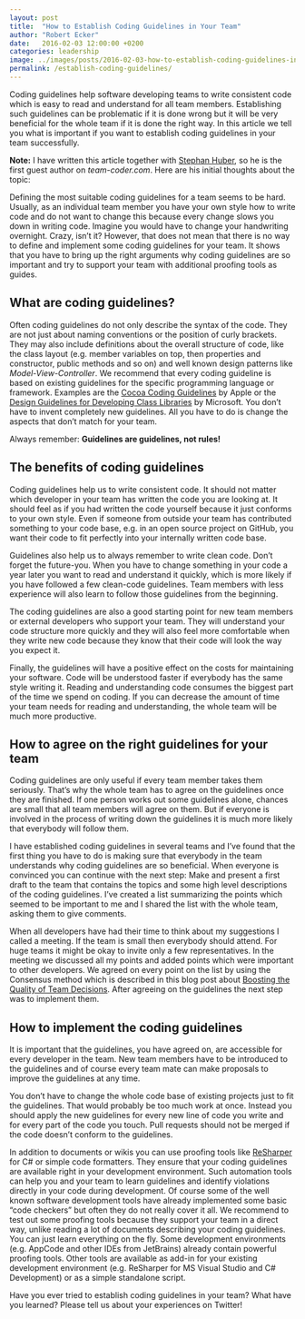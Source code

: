 ```yaml
---
layout: post
title:  "How to Establish Coding Guidelines in Your Team"
author: "Robert Ecker"
date:   2016-02-03 12:00:00 +0200
categories: leadership
image: ../images/posts/2016-02-03-how-to-establish-coding-guidelines-in-your-team/title-image.jpg
permalink: /establish-coding-guidelines/
---
```


Coding guidelines help software developing teams to write consistent code which is easy to read and understand for all team members. Establishing such guidelines can be problematic if it is done wrong but it will be very beneficial for the whole team if it is done the right way. In this article we tell you what is important if you want to establish coding guidelines in your team successfully.

**Note:** I have written this article together with [Stephan Huber](https://www.linkedin.com/in/stephan-huber-a11b2ba9), so he is the first guest author on *team-coder.com*. Here are his initial thoughts about the topic:

Defining the most suitable coding guidelines for a team seems to be hard. Usually, as an individual team member you have your own style how to write code and do not want to change this because every change slows you down in writing code. Imagine you would have to change your handwriting overnight. Crazy, isn’t it? However, that does not mean that there is no way to define and implement some coding guidelines for your team. It shows that you have to bring up the right arguments why coding guidelines are so important and try to support your team with additional proofing tools as guides.


## What are coding guidelines?

Often coding guidelines do not only describe the syntax of the code. They are not just about naming conventions or the position of curly brackets. They may also include definitions about the overall structure of code, like the class layout (e.g. member variables on top, then properties and constructor, public methods and so on) and well known design patterns like *Model-View-Controller*. We recommend that every coding guideline is based on existing guidelines for the specific programming language or framework. Examples are the [Cocoa Coding Guidelines](https://developer.apple.com/library/ios/documentation/Cocoa/Conceptual/CodingGuidelines/CodingGuidelines.html) by Apple or the [Design Guidelines for Developing Class Libraries](https://msdn.microsoft.com/en-us/library/ms229042(v=vs.100).aspx) by Microsoft. You don’t have to invent completely new guidelines. All you have to do is change the aspects that don’t match for your team.

Always remember: **Guidelines are guidelines, not rules!**


## The benefits of coding guidelines

Coding guidelines help us to write consistent code. It should not matter which developer in your team has written the code you are looking at. It should feel as if you had written the code yourself because it just conforms to your own style. Even if someone from outside your team has contributed something to your code base, e.g. in an open source project on GitHub, you want their code to fit perfectly into your internally written code base.

Guidelines also help us to always remember to write clean code. Don’t forget the future-you. When you have to change something in your code a year later you want to read and understand it quickly, which is more likely if you have followed a few clean-code guidelines. Team members with less experience will also learn to follow those guidelines from the beginning.

The coding guidelines are also a good starting point for new team members or external developers who support your team. They will understand your code structure more quickly and they will also feel more comfortable when they write new code because they know that their code will look the way you expect it.

Finally, the guidelines will have a positive effect on the costs for maintaining your software. Code will be understood faster if everybody has the same style writing it. Reading and understanding code consumes the biggest part of the time we spend on coding. If you can decrease the amount of time your team needs for reading and understanding, the whole team will be much more productive.


## How to agree on the right guidelines for your team

Coding guidelines are only useful if every team member takes them seriously. That’s why the whole team has to agree on the guidelines once they are finished. If one person works out some guidelines alone, chances are small that all team members will agree on them. But if everyone is involved in the process of writing down the guidelines it is much more likely that everybody will follow them.

I have established coding guidelines in several teams and I’ve found that the first thing you have to do is making sure that everybody in the team understands why coding guidelines are so beneficial. When everyone is convinced you can continue with the next step: Make and present a first draft to the team that contains the topics and some high level descriptions of the coding guidelines. I’ve created a list summarizing the points which seemed to be important to me and I shared the list with the whole team, asking them to give comments.

When all developers have had their time to think about my suggestions I called a meeting. If the team is small then everybody should attend. For huge teams it might be okay to invite only a few representatives. In the meeting we discussed all my points and added points which were important to other developers. We agreed on every point on the list by using the Consensus method which is described in this blog post about [Boosting the Quality of Team Decisions](https://team-coder.com/boosting-the-quality-of-team-decisions/). After agreeing on the guidelines the next step was to implement them.


## How to implement the coding guidelines

It is important that the guidelines, you have agreed on, are accessible for every developer in the team. New team members have to be introduced to the guidelines and of course every team mate can make proposals to improve the guidelines at any time.

You don’t have to change the whole code base of existing projects just to fit the guidelines. That would probably be too much work at once. Instead you should apply the new guidelines for every new line of code you write and for every part of the code you touch. Pull requests should not be merged if the code doesn’t conform to the guidelines.

In addition to documents or wikis you can use proofing tools like [ReSharper](https://www.jetbrains.com/resharper/) for C# or simple code formatters. They ensure that your coding guidelines are available right in your development environment. Such automation tools can help you and your team to learn guidelines and identify violations directly in your code during development. Of course some of the well known software development tools have already implemented some basic “code checkers” but often they do not really cover it all. We recommend to test out some proofing tools because they support your team in a direct way, unlike reading a lot of documents describing your coding guidelines. You can just learn everything on the fly. Some development environments (e.g. AppCode and other IDEs from JetBrains) already contain powerful proofing tools. Other tools are available as add-in for your existing development environment (e.g. ReSharper for MS Visual Studio and C# Development) or as a simple standalone script.

Have you ever tried to establish coding guidelines in your team? What have you learned? Please tell us about your experiences on Twitter!
